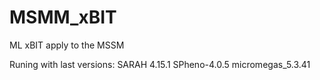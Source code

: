 # MSMM_xBIT
ML xBIT apply to the MSSM

Runing with last versions:
SARAH 4.15.1
SPheno-4.0.5
micromegas_5.3.41
